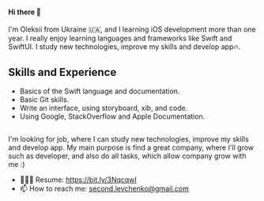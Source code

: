 #### Hi there 👋

I'm Oleksii from Ukraine 🇺🇦, and I learning iOS development more than one year. I really enjoy learning languages and frameworks like Swift and SwiftUI. I study new technologies, improve my skills and develop app🔥.

## Skills and Experience

- Basics of the Swift language and documentation.
- Basic Git skills.
- Write an interface, using storyboard, xib, and code.
- Using Google, StackOverflow and Apple Documentation.

##
I'm looking for job, where I can study new technologies, improve my skills and develop app. My main purpose is find a great company, where I'll grow such as developer, and also do all tasks, which allow company grow with me :)
- 👨🏻‍💻 Resume: https://bit.ly/3NqcqwI
- 📫 How to reach me: second.levchenko@gmail.com
